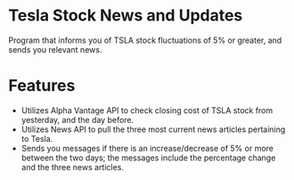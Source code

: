 # Tesla Stock News and Updates
Program that informs you of TSLA stock fluctuations of 5% or greater, and sends you relevant news. 

# Features
* Utilizes Alpha Vantage API to check closing cost of TSLA stock from yesterday, and the day before. 
* Utilizes News API to pull the three most current news articles pertaining to Tesla.
* Sends you messages if there is an increase/decrease of 5% or more between the two days; the messages include the percentage change and the three news articles. 
